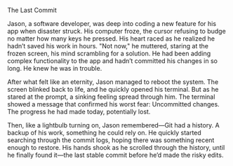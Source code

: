 The Last Commit

Jason, a software developer, was deep into coding a new feature for his app when disaster struck. 
His computer froze, the cursor refusing to budge no matter how many keys he pressed. 
His heart raced as he realized he hadn’t saved his work in hours.
"Not now," he muttered, staring at the frozen screen, his mind scrambling for a solution. 
He had been adding complex functionality to the app and hadn’t committed his changes in so long. 
He knew he was in trouble.

After what felt like an eternity, Jason managed to reboot the system. The screen blinked back to life, 
and he quickly opened his terminal. But as he stared at the prompt, a sinking feeling spread through him. 
The terminal showed a message that confirmed his worst fear: Uncommitted changes. 
The progress he had made today, potentially lost.

Then, like a lightbulb turning on, Jason remembered—Git had a history. A backup of his work, something he could rely on.
He quickly started searching through the commit logs, hoping there was something recent enough to restore. 
His hands shook as he scrolled through the history, until he finally found it—the last stable commit 
before he’d made the risky edits.